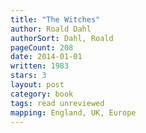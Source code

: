```yaml
---
title: "The Witches"
author: Roald Dahl
authorSort: Dahl, Roald
pageCount: 208
date: 2014-01-01
written: 1983
stars: 3
layout: post
category: book
tags: read unreviewed
mapping: England, UK, Europe
---
```

